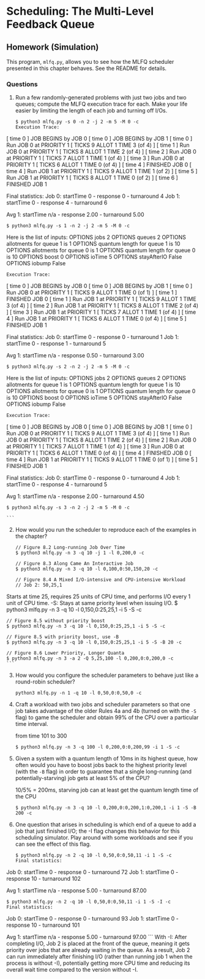 # Scheduling: The Multi-Level Feedback Queue

## Homework (Simulation)

This program, `mlfq.py`, allows you to see how the MLFQ scheduler presented in this chapter behaves. See the README for details.

### Questions

1. Run a few randomly-generated problems with just two jobs and two queues; compute the MLFQ execution trace for each. Make your life easier by limiting the length of each job and turning off I/Os.

    ```
    $ python3 mlfq.py -s 0 -n 2 -j 2 -m 5 -M 0 -c
    Execution Trace:

[ time 0 ] JOB BEGINS by JOB 0
[ time 0 ] JOB BEGINS by JOB 1
[ time 0 ] Run JOB 0 at PRIORITY 1 [ TICKS 9 ALLOT 1 TIME 3 (of 4) ]
[ time 1 ] Run JOB 0 at PRIORITY 1 [ TICKS 8 ALLOT 1 TIME 2 (of 4) ]
[ time 2 ] Run JOB 0 at PRIORITY 1 [ TICKS 7 ALLOT 1 TIME 1 (of 4) ]
[ time 3 ] Run JOB 0 at PRIORITY 1 [ TICKS 6 ALLOT 1 TIME 0 (of 4) ]
[ time 4 ] FINISHED JOB 0
[ time 4 ] Run JOB 1 at PRIORITY 1 [ TICKS 9 ALLOT 1 TIME 1 (of 2) ]
[ time 5 ] Run JOB 1 at PRIORITY 1 [ TICKS 8 ALLOT 1 TIME 0 (of 2) ]
[ time 6 ] FINISHED JOB 1

Final statistics:
  Job  0: startTime   0 - response   0 - turnaround   4
  Job  1: startTime   0 - response   4 - turnaround   6

  Avg  1: startTime n/a - response 2.00 - turnaround 5.00


    $ python3 mlfq.py -s 1 -n 2 -j 2 -m 5 -M 0 -c
Here is the list of inputs:
OPTIONS jobs 2
OPTIONS queues 2
OPTIONS allotments for queue  1 is   1
OPTIONS quantum length for queue  1 is  10
OPTIONS allotments for queue  0 is   1
OPTIONS quantum length for queue  0 is  10
OPTIONS boost 0
OPTIONS ioTime 5
OPTIONS stayAfterIO False
OPTIONS iobump False

    Execution Trace:
[ time 0 ] JOB BEGINS by JOB 0
[ time 0 ] JOB BEGINS by JOB 1
[ time 0 ] Run JOB 0 at PRIORITY 1 [ TICKS 9 ALLOT 1 TIME 0 (of 1) ]
[ time 1 ] FINISHED JOB 0
[ time 1 ] Run JOB 1 at PRIORITY 1 [ TICKS 9 ALLOT 1 TIME 3 (of 4) ]
[ time 2 ] Run JOB 1 at PRIORITY 1 [ TICKS 8 ALLOT 1 TIME 2 (of 4) ]
[ time 3 ] Run JOB 1 at PRIORITY 1 [ TICKS 7 ALLOT 1 TIME 1 (of 4) ]
[ time 4 ] Run JOB 1 at PRIORITY 1 [ TICKS 6 ALLOT 1 TIME 0 (of 4) ]
[ time 5 ] FINISHED JOB 1

Final statistics:
  Job  0: startTime   0 - response   0 - turnaround   1
  Job  1: startTime   0 - response   1 - turnaround   5

  Avg  1: startTime n/a - response 0.50 - turnaround 3.00


    $ python3 mlfq.py -s 2 -n 2 -j 2 -m 5 -M 0 -c
Here is the list of inputs:
OPTIONS jobs 2
OPTIONS queues 2
OPTIONS allotments for queue  1 is   1
OPTIONS quantum length for queue  1 is  10
OPTIONS allotments for queue  0 is   1
OPTIONS quantum length for queue  0 is  10
OPTIONS boost 0
OPTIONS ioTime 5
OPTIONS stayAfterIO False
OPTIONS iobump False

    Execution Trace:
[ time 0 ] JOB BEGINS by JOB 0
[ time 0 ] JOB BEGINS by JOB 1
[ time 0 ] Run JOB 0 at PRIORITY 1 [ TICKS 9 ALLOT 1 TIME 3 (of 4) ]
[ time 1 ] Run JOB 0 at PRIORITY 1 [ TICKS 8 ALLOT 1 TIME 2 (of 4) ]
[ time 2 ] Run JOB 0 at PRIORITY 1 [ TICKS 7 ALLOT 1 TIME 1 (of 4) ]
[ time 3 ] Run JOB 0 at PRIORITY 1 [ TICKS 6 ALLOT 1 TIME 0 (of 4) ]
[ time 4 ] FINISHED JOB 0
[ time 4 ] Run JOB 1 at PRIORITY 1 [ TICKS 9 ALLOT 1 TIME 0 (of 1) ]
[ time 5 ] FINISHED JOB 1

Final statistics:
  Job  0: startTime   0 - response   0 - turnaround   4
  Job  1: startTime   0 - response   4 - turnaround   5

  Avg  1: startTime n/a - response 2.00 - turnaround 4.50


    $ python3 mlfq.py -s 3 -n 2 -j 2 -m 5 -M 0 -c

    ```

2. How would you run the scheduler to reproduce each of the examples in the chapter?

    ```
    // Figure 8.2 Long-running Job Over Time
    $ python3 mlfq.py -n 3 -q 10 -j 1 -l 0,200,0 -c

    // Figure 8.3 Along Came An Interactive Job
    $ python3 mlfq.py -n 3 -q 10 -l 0,100,0:50,150,20 -c

    // Figure 8.4 A Mixed I/O-intensive and CPU-intensive Workload
    // Job 2: 50,25,1
Starts at time 25, requires 25 units of CPU time, and performs I/O every 1 unit of CPU time. -S: Stays at same priority level when issuing I/O.
    $ python3 mlfq.py -n 3 -q 10 -l 0,150,0:25,25,1 -i 5 -S -c

    // Figure 8.5 without priority boost
    $ python3 mlfq.py -n 3 -q 10 -l 0,150,0:25,25,1 -i 5 -S -c

    // Figure 8.5 with priority boost, use -B
    $ python3 mlfq.py -n 3 -q 10 -l 0,150,0:25,25,1 -i 5 -S -B 20 -c

    // Figure 8.6 Lower Priority, Longer Quanta
    $ python3 mlfq.py -n 3 -a 2 -Q 5,25,100 -l 0,200,0:0,200,0 -c
    ```

3. How would you configure the scheduler parameters to behave just like a round-robin scheduler?
    ```
    python3 mlfq.py -n 1 -q 10 -l 0,50,0:0,50,0 -c
    ```


4. Craft a workload with two jobs and scheduler parameters so that one job takes advantage of the older Rules 4a and 4b (turned on with the `-S` flag) to game the scheduler and obtain 99% of the CPU over a particular time interval.

    from time 101 to 300
    ```
    $ python3 mlfq.py -n 3 -q 100 -l 0,200,0:0,200,99 -i 1 -S -c
    ```

5. Given a system with a quantum length of 10ms in its highest queue, how often would you have to boost jobs back to the highest priority level (with the `-B` flag) in order to guarantee that a single long-running (and potentially-starving) job gets at least 5% of the CPU?

    10/5% = 200ms, starving job can at least get the quantum length time of the CPU

    ```
    $ python3 mlfq.py -n 3 -q 10 -l 0,200,0:0,200,1:0,200,1 -i 1 -S -B 200 -c
    ```

6. One question that arises in scheduling is which end of a queue to add a job that just finished I/O; the -I flag changes this behavior for this scheduling simulator. Play around with some workloads and see if you can see the effect of this flag.

    ```
    $ python3 mlfq.py -n 2 -q 10 -l 0,50,0:0,50,11 -i 1 -S -c
    Final statistics:
  Job  0: startTime   0 - response   0 - turnaround  72
  Job  1: startTime   0 - response  10 - turnaround 102

  Avg  1: startTime n/a - response 5.00 - turnaround 87.00


    $ python3 mlfq.py -n 2 -q 10 -l 0,50,0:0,50,11 -i 1 -S -I -c
    Final statistics:
  Job  0: startTime   0 - response   0 - turnaround  93
  Job  1: startTime   0 - response  10 - turnaround 101

  Avg  1: startTime n/a - response 5.00 - turnaround 97.00
    ```
With -I:
After completing I/O, Job 2 is placed at the front of the queue, meaning it gets priority over jobs that are already waiting in the queue.
As a result, Job 2 can run immediately after finishing I/O (rather than running job 1 when the process is without -I), potentially getting more CPU time and reducing its overall wait time compared to the version without -I.